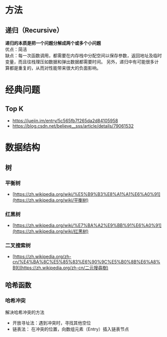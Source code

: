 # 方法
## 递归（Recursive）
**递归的本质是把一个问题分解成两个或多个小问题**  
优点：简洁  
缺点：每一次函数调用，都需要在内存栈中分配空间以保存参数，返回地址及临时变量，而且往栈理压如数据和弹出数据都需要时间。
另外，递归中有可能很多计算都是重复的，从而对性能带来很大的负面影响。



# 经典问题

## Top K

* https://juejin.im/entry/5c565fb7f265da2d84105958
* https://blog.csdn.net/believe__sss/article/details/79061532



# 数据结构

## 树

### 平衡树

* [https://zh.wikipedia.org/wiki/%E5%B9%B3%E8%A1%A1%E6%A0%91](https://zh.wikipedia.org/wiki/平衡树)

### 红黑树

* [https://zh.wikipedia.org/wiki/%E7%BA%A2%E9%BB%91%E6%A0%91](https://zh.wikipedia.org/wiki/红黑树)

### 二叉搜索树

* [https://zh.wikipedia.org/zh-cn/%E4%BA%8C%E5%85%83%E6%90%9C%E5%B0%8B%E6%A8%B9](https://zh.wikipedia.org/zh-cn/二元搜尋樹)

## 哈希函数

### 哈希冲突

解决哈希冲突的方法

* 开放寻址法：遇到冲突时，寻找其他空位
* 链表法： 在冲突的位置，向数组元素（Entry）插入链表节点